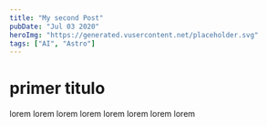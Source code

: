 ```yaml
---
title: "My second Post"
pubDate: "Jul 03 2020"
heroImg: "https://generated.vusercontent.net/placeholder.svg"
tags: ["AI", "Astro"]
---
```


# primer titulo

lorem lorem lorem lorem lorem lorem lorem lorem
